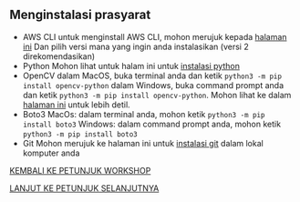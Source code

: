 ## Menginstalasi prasyarat

- AWS CLI
    untuk menginstall AWS CLI, mohon merujuk kepada [halaman ini](https://docs.aws.amazon.com/cli/latest/userguide/cli-chap-install.html) Dan pilih versi mana yang ingin anda instalasikan (versi 2 direkomendasikan)
- Python
    Mohon lihat untuk halam ini untuk [instalasi python](https://www.python.org/downloads/)
- OpenCV
    dalam MacOS, buka terminal anda dan ketik `python3 -m pip install opencv-python`
    dalam Windows, buka command prompt anda dan ketik `python3 -m pip install opencv-python`. Mohon lihat ke dalam [halaman ini](https://docs.opencv.org/master/d5/de5/tutorial_py_setup_in_windows.html) untuk lebih detil.
- Boto3
    MacOs: dalam terminal anda, mohon ketik `python3 -m pip install boto3`
    Windows: dalam command prompt anda, mohon ketik `python3 -m pip install boto3`
- Git
    Mohon merujuk ke halaman ini untuk [instalasi git](https://git-scm.com/book/en/v2/Getting-Started-Installing-Git) dalam lokal komputer anda

[KEMBALI KE PETUNJUK WORKSHOP](../../IndonesiaGuide.md)

[LANJUT KE PETUNJUK SELANJUTNYA](CloudFormationStack.md)